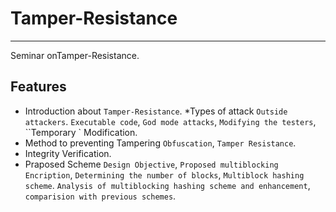 # Tamper-Resistance
------------------------------
Seminar onTamper-Resistance.

Features
------------------------------
* Introduction about `Tamper-Resistance`.
 *Types of attack `Outside attackers`. `Executable code`, `God mode attacks`, `Modifying the testers`, ``Temporary  `             Modification.
* Method to preventing Tampering `Obfuscation`, `Tamper Resistance`.
* Integrity Verification.
* Praposed Scheme `Design Objective`, `Proposed multiblocking Encription`, `Determining the number of blocks`, `Multiblock hashing scheme`. `Analysis of multiblocking hashing scheme and enhancement`, `comparision with previous schemes`.

                                             








